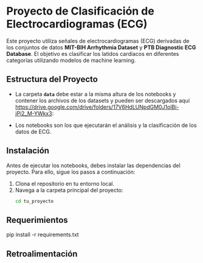 # Proyecto de Clasificación de Electrocardiogramas (ECG)

Este proyecto utiliza señales de electrocardiogramas (ECG) derivadas de los conjuntos de datos **MIT-BIH Arrhythmia Dataset** y **PTB Diagnostic ECG Database**. El objetivo es clasificar los latidos cardíacos en diferentes categorías utilizando modelos de machine learning.

## Estructura del Proyecto

- La carpeta **`data`** debe estar a la misma altura de los notebooks y contener los archivos de los datasets y pueden ser descargados aquí https://drive.google.com/drive/folders/17V6HdLUNpdGM0J1olBi-jPi2_M-YWkx3:

- Los notebooks son los que ejecutarán el análisis y la clasificación de los datos de ECG. 

## Instalación

Antes de ejecutar los notebooks, debes instalar las dependencias del proyecto. Para ello, sigue los pasos a continuación:

1. Clona el repositorio en tu entorno local.
2. Navega a la carpeta principal del proyecto:
   ```bash
   cd tu_proyecto

## Requerimientos

pip install -r requirements.txt

## Retroalimentación


